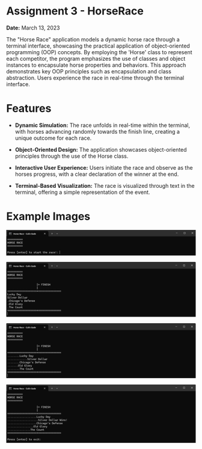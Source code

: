 # Assignment 3 - HorseRace
**Date:** March 13, 2023

The "Horse Race" application models a dynamic horse race through a terminal interface, showcasing the practical application of object-oriented programming (OOP) concepts. By employing the 'Horse' class to represent each competitor, the program emphasizes the use of classes and object instances to encapsulate horse properties and behaviors. This approach demonstrates key OOP principles such as encapsulation and class abstraction. Users experience the race in real-time through the terminal interface.
# Features
* **Dynamic Simulation:** The race unfolds in real-time within the terminal, with horses advancing randomly towards the finish line, creating a unique outcome for each race.

* **Object-Oriented Design:** The application showcases object-oriented principles through the use of the Horse class.

* **Interactive User Experience:** Users initiate the race and observe as the horses progress, with a clear declaration of the winner at the end.

* **Terminal-Based Visualization:** The race is visualized through text in the terminal, offering a simple representation of the event.
# Example Images
![HorseRace Example 1](images/HorseRace1.png)

![HorseRace Example 2](images/HorseRace2.png)

![HorseRace Example 3](images/HorseRace3.png)

![HorseRace Example 4](images/HorseRace4.png)
